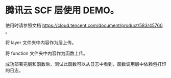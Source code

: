 # 腾讯云 SCF 层使用 DEMO。

使用时请参照文档 https://cloud.tencent.com/document/product/583/45760 。

将 layer 文件夹中内容作为层上传。

将 function 文件夹中内容作为函数上传。

成功部署完层和函数后，测试此函数可以从日志中看到，函数调用层中依赖包打印的日志。
